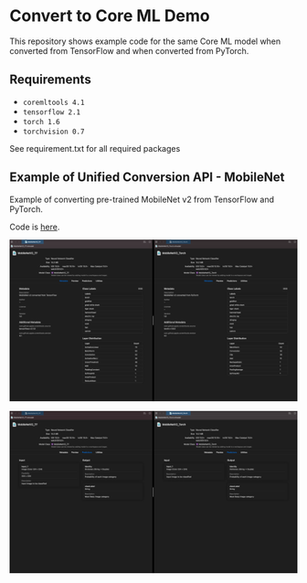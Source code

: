 # Convert to Core ML Demo

This repository shows example code for the same Core ML model when converted from TensorFlow and when converted from PyTorch.

## Requirements
- `coremltools 4.1`
- `tensorflow 2.1`
- `torch 1.6`
- `torchvision 0.7`

See requirement.txt for all required packages

## Example of Unified Conversion API - MobileNet

Example of converting pre-trained MobileNet v2 from TensorFlow and PyTorch.

Code is [here](./UnifiedConversionAPI_MobileNet.ipynb).

![](materials/XcodePreview-1.png)

![](materials/XcodePreview-2.png)
